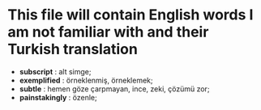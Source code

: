 # This file will contain English words I am not familiar with and their Turkish translation

- **subscript** : alt simge;
- **exemplified** : örneklenmiş, örneklemek;
- **subtle** : hemen göze çarpmayan, ince, zeki, çözümü zor;
- **painstakingly** : özenle; 